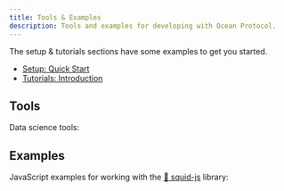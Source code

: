 ```yaml
---
title: Tools & Examples
description: Tools and examples for developing with Ocean Protocol.
---
```


The setup & tutorials sections have some examples to get you started.

- [Setup: Quick Start](/setup/quickstart/)
- [Tutorials: Introduction](/tutorials/introduction/)

## Tools

Data science tools:

<repo name="mantaray"></repo>

<repo name="nautilina"></repo>

## Examples

JavaScript examples for working with the [🦑 squid-js](https://github.com/oceanprotocol/squid-js) library:

<repo name="tuna"></repo>
